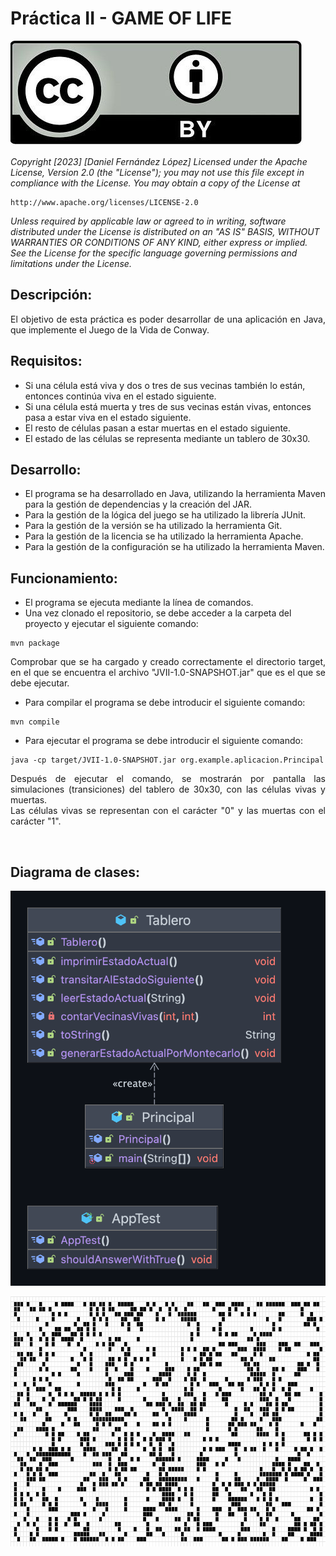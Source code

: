 # Práctica II - GAME OF LIFE

![Copyright.png](img.png)

<p style="text-align: justify;">

*Copyright [2023] [Daniel Fernández López]
Licensed under the Apache License, Version 2.0 (the "License");
you may not use this file except in compliance with the License.
You may obtain a copy of the License at*

    http://www.apache.org/licenses/LICENSE-2.0

*Unless required by applicable law or agreed to in writing, software
distributed under the License is distributed on an "AS IS" BASIS,
WITHOUT WARRANTIES OR CONDITIONS OF ANY KIND, either express or implied.
See the License for the specific language governing permissions and
limitations under the License.*

</p>

## Descripción:

<p style="text-align: justify;">
El objetivo de esta práctica es poder desarrollar de una aplicación en Java, 
que implemente el Juego de la Vida de Conway.
</p>

## Requisitos:

* Si una célula está viva y dos o tres de sus vecinas también lo están, entonces continúa viva en el estado siguiente.
* Si una célula está muerta y tres de sus vecinas están vivas, entonces pasa a estar viva en el estado siguiente.
* El resto de células pasan a estar muertas en el estado siguiente.
* El estado de las células se representa mediante un tablero de 30x30.

## Desarrollo:

* El programa se ha desarrollado en Java, utilizando la herramienta Maven para la gestión de dependencias y la creación del JAR.
* Para la gestión de la lógica del juego se ha utilizado la librería JUnit.
* Para la gestión de la versión se ha utilizado la herramienta Git.
* Para la gestión de la licencia se ha utilizado la herramienta Apache.
* Para la gestión de la configuración se ha utilizado la herramienta Maven.


## Funcionamiento:

* El programa se ejecuta mediante la línea de comandos.
* Una vez clonado el repositorio, se debe acceder a la carpeta del proyecto y ejecutar el siguiente comando:

```
mvn package
```

<p style="text-align: justify;">
Comprobar que se ha cargado y creado correctamente el directorio target, en el que se encuentra el archivo "JVII-1.0-SNAPSHOT.jar"
que es el que se debe ejecutar.
</p>

* Para compilar el programa se debe introducir el siguiente comando:

```
mvn compile 
```

* Para ejecutar el programa se debe introducir el siguiente comando:

```
java -cp target/JVII-1.0-SNAPSHOT.jar org.example.aplicacion.Principal
```

<p style="text-align: justify;">
Después de ejecutar el comando, se mostrarán por pantalla las simulaciones (transiciones) del tablero de
30x30, con las células vivas y muertas.
<br>
Las células vivas se representan con el carácter "0" y las muertas con el carácter "1".
</p>
<br>

## Diagrama de clases:

<img style="position:center;" src="diagram.png">

<br>

<p style="align-content: center">
<img width = "800" height = "400" src = "GameOfLife.gif">
</p>